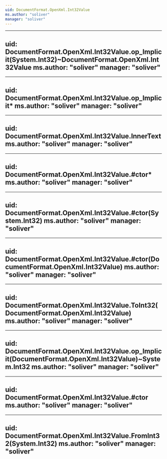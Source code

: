 ```yaml
---
uid: DocumentFormat.OpenXml.Int32Value
ms.author: "soliver"
manager: "soliver"
---
```


---
uid: DocumentFormat.OpenXml.Int32Value.op_Implicit(System.Int32)~DocumentFormat.OpenXml.Int32Value
ms.author: "soliver"
manager: "soliver"
---

---
uid: DocumentFormat.OpenXml.Int32Value.op_Implicit*
ms.author: "soliver"
manager: "soliver"
---

---
uid: DocumentFormat.OpenXml.Int32Value.InnerText
ms.author: "soliver"
manager: "soliver"
---

---
uid: DocumentFormat.OpenXml.Int32Value.#ctor*
ms.author: "soliver"
manager: "soliver"
---

---
uid: DocumentFormat.OpenXml.Int32Value.#ctor(System.Int32)
ms.author: "soliver"
manager: "soliver"
---

---
uid: DocumentFormat.OpenXml.Int32Value.#ctor(DocumentFormat.OpenXml.Int32Value)
ms.author: "soliver"
manager: "soliver"
---

---
uid: DocumentFormat.OpenXml.Int32Value.ToInt32(DocumentFormat.OpenXml.Int32Value)
ms.author: "soliver"
manager: "soliver"
---

---
uid: DocumentFormat.OpenXml.Int32Value.op_Implicit(DocumentFormat.OpenXml.Int32Value)~System.Int32
ms.author: "soliver"
manager: "soliver"
---

---
uid: DocumentFormat.OpenXml.Int32Value.#ctor
ms.author: "soliver"
manager: "soliver"
---

---
uid: DocumentFormat.OpenXml.Int32Value.FromInt32(System.Int32)
ms.author: "soliver"
manager: "soliver"
---
